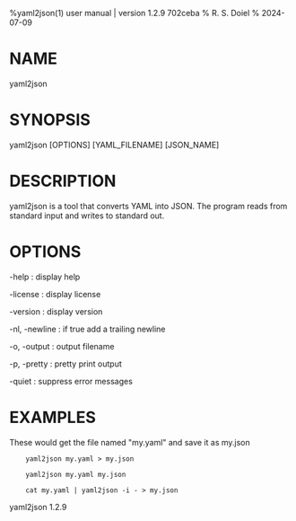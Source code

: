 %yaml2json(1) user manual | version 1.2.9 702ceba
% R. S. Doiel
% 2024-07-09

# NAME

yaml2json

# SYNOPSIS

yaml2json [OPTIONS] [YAML_FILENAME] [JSON_NAME]

# DESCRIPTION

yaml2json is a tool that converts YAML into JSON. The
program reads from standard input and writes to standard out.

# OPTIONS

-help
: display help

-license
: display license

-version
: display version

-nl, -newline
: if true add a trailing newline

-o, -output
: output filename

-p, -pretty
: pretty print output

-quiet
: suppress error messages


# EXAMPLES

These would get the file named "my.yaml" and save it as my.json

~~~
    yaml2json my.yaml > my.json

    yaml2json my.yaml my.json

	cat my.yaml | yaml2json -i - > my.json
~~~

yaml2json 1.2.9

